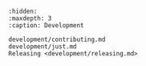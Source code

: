 ```{include} ../README.md

```

```{toctree}
:hidden:
:maxdepth: 3
:caption: Development

development/contributing.md
development/just.md
Releasing <development/releasing.md>
```
